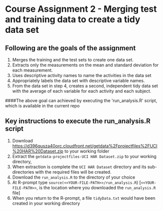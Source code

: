 # Course Assignment 2 - Merging test and training data to create a tidy data set

## Following are the goals of the assignment

1. Merges the training and the test sets to create one data set.
2. Extracts only the measurements on the mean and standard deviation for each measurement. 
3. Uses descriptive activity names to name the activities in the data set
4. Appropriately labels the data set with descriptive variable names. 
5. From the data set in step 4, creates a second, independent tidy data set with the average of each variable for each activity and each subject.


####The above goal can achieved by executing the 'run_analysis.R' script, which is available in the current repo

## Key instructions to execute the run_analysis.R script
1. Download https://d396qusza40orc.cloudfront.net/getdata%2Fprojectfiles%2FUCI%20HAR%20Dataset.zip to your working folder
2. Extract the ```getdata-projectfiles-UCI HAR Dataset.zip``` to your working directory, 
3. When extraction is complete the ```UCI HAR Dataset``` directory and its sub-directories with the required files will be created.
4. Download the ```run_analysis.R``` to the directory of your choice
5. At R-prompt type ```source(<<YOUR-FILE-PATH>>/run_analysis.R```) [```<<YOUR-FILE-PATH>>```, is the location where you downloaded the ```run_analysis.R``` file]
6. When you return to the R-prompt, a file ```tidyData.txt``` would have been created in your working directory



